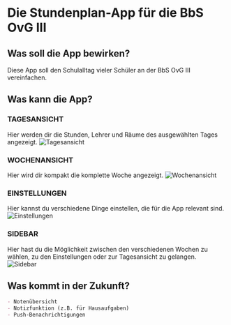 # Die Stundenplan-App für die BbS OvG III

## Was soll die App bewirken?

Diese App soll den Schulalltag vieler Schüler an der BbS OvG III vereinfachen.

## Was kann die App?

### TAGESANSICHT

Hier werden dir die Stunden, Lehrer und Räume des ausgewählten Tages angezeigt.
<img src="tagesansicht.jpeg" alt="Tagesansicht"/>

### WOCHENANSICHT

Hier wird dir kompakt die komplette Woche angezeigt.
<img src="wochenansicht.jpeg" alt="Wochenansicht"/>

### EINSTELLUNGEN 
Hier kannst du verschiedene Dinge einstellen, die für die App relevant sind.
<img src="settings.jpeg" alt="Einstellungen"/>

### SIDEBAR
Hier hast du die Möglichkeit zwischen den verschiedenen Wochen zu wählen, zu den Einstellungen oder zur Tagesansicht zu gelangen.
<img src="sidebar.jpeg" alt="Sidebar"/>

## Was kommt in der Zukunft?

```markdown
- Notenübersicht
- Notizfunktion (z.B. für Hausaufgaben)
- Push-Benachrichtigungen
```
